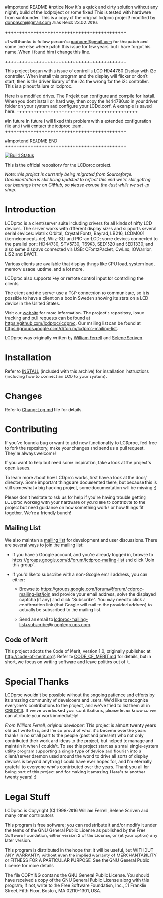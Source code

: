 #Importend README
#notice
Now it´s a quick and dirty solution without any nightly build of the lcdproject or some fixes!
This is tested with hardware from sunfounder.
This is a copy of the original lcdproc project!
modified by donpaschi@gmail.com alias Reick 23.02.2016.

+++++++++++++++++++++++++++++++++++++++++++



#I will thanks to follow person´s:
padcom@gmail.com for the patch 
and
some one else where patch this issue for few years, but i have forgot his name. When i found him i change this line.

+++++++++++++++++++++++++++++++++++++++++++

This project begun with a issue of controll a LCD HD44780 Display with i2c controller. 
When install this program and the display will flicker or don´t start, then is the driver library of the i2c the wrong for the i2c controller. This is a pinout failure of lcdproc. 

Here is a modified driver. The Projekt can configure and compile for install. When you dont install on hard way, then copy the hd44780.so in your driver folder on your system and configure your LCDd.conf. A example is saved here.
+++++++++++++++++++++++++++++++++++++++++++

#In future
In future i will fixed this problem with a extended configuration file and i will contact the lcdproc team. 
+++++++++++++++++++++++++++++++++++++++++++

#Importend README END
+++++++++++++++++++++++++++++++++++++++++++

[![Build Status](https://travis-ci.org/lcdproc/lcdproc.svg?branch=master)](https://travis-ci.org/lcdproc/lcdproc)

This is the official repository for the LCDproc project.

_Note: this project is currently being migrated from Sourceforge. Documentation
is still being updated to reflect this and we're still getting our bearings here
on GitHub, so please excuse the dust while we set up shop._

# Introduction

LCDproc is a client/server suite including drivers for all kinds of nifty LCD
devices. The server works with different display sizes and supports several
serial devices: Matrix Orbital, Crystal Fontz, Bayrad, LB216, LCDM001
(kernelconcepts.de), Wirz-SLI and PIC-an-LCD; some devices connected to the
parallel port: HD44780, STV5730, T6963, SED1520 and SED1330; and also some
displays connected via USB: CFontzPacket, CwLnx, IOWarrior, LIS2 and BWCT.

Various clients are available that display things like CPU load, system load,
memory usage, uptime, and a lot more.

LCDproc also supports key or remote control input for controlling the clients.

The client and the server use a TCP connection to communicate, so it is
possible to have a client on a box in Sweden showing its stats on a LCD device
in the United States.

Visit our [website](http://lcdproc.org/) for more information. The project's
repository, issue tracking and pull requests can be found at
https://github.com/lcdproc/lcdproc. Our mailing list can be found at
https://groups.google.com/d/forum/lcdproc-mailing-list.

LCDproc was originally written by [William Ferrell](mailto:willfe@gmail.com)
and [Selene Scriven](mailto:lcdproc@toykeeper.net).

# Installation

Refer to [INSTALL](INSTALL) (included with this archive) for installation
instructions (including how to connect an LCD to your system).

# Changes

Refer to [ChangeLog.md](ChangeLog.md) file for details.

# Contributing

If you've found a bug or want to add new functionality to LCDproc, feel free to
fork the repository, make your changes and send us a pull request. They're
always welcome!

If you want to help but need some inspiration, take a look at the project's
[open issues](https://github.com/lcdproc/lcdproc/issues).

To learn more about how LCDproc works, first have a look at the docs/
directory. Some important things are documented there, but because this is
still somewhat a big hacking project, some documentation will be missing ;)

Please don't hesitate to ask us for help if you're having trouble getting LCDproc
working with your hardware or you'd like to contribute to the project but need
guidance on how something works or how things fit together. We're a friendly
bunch!

## Mailing List

We also maintain a [mailing list](https://groups.google.com/d/forum/lcdproc-mailing-list)
for development and user discussions. There are several ways to join the mailing list:

- If you have a Google account, and you're already logged in, browse to
  https://groups.google.com/d/forum/lcdproc-mailing-list and click "Join this group".

- If you'd like to subscribe with a non-Google email address, you can either:

  - Browse to https://groups.google.com/forum/#!forum/lcdproc-mailing-list/join
    and provide your email address, solve the displayed captcha (if any) and
    click "Subscribe". You may need to click a confirmation link (that Google will
    mail to the provided address) to actually be subscribed to the mailing list.

  - Send an email to lcdproc-mailing-list+subscribe@googlegroups.com.

## Code of Merit

This project adopts the Code of Merit, version 1.0, originally published at
http://code-of-merit.org/. Refer to [CODE_OF_MERIT.md](CODE_OF_MERIT.md) for
details, but in short, we focus on writing software and leave politics out of
it.

# Special Thanks

LCDproc wouldn't be possible without the ongoing patience and efforts by its
amazing community of developers and users. We'd like to recognize everyone's
contributions to the project, and we've tried to list them all in
[CREDITS](CREDITS.md). If we've overlooked your contributions, please let us know
so we can attribute your work immediately!

_From William Ferrell, original developer:_ This project is almost twenty years
old as I write this, and I'm so proud of what it's become over the years thanks
in no small part to the people (past and present) who not only contributed
their work and ideas to the project, but helped to manage and maintain it when
I couldn't. To see this project start as a small single-system utility program
supporting a single type of device and flourish into a client/server daemon
used around the world to drive all sorts of display devices is beyond anything
I could have ever hoped for, and I'm eternally grateful to everyone who's
contributed over the years. Thank you all for being part of this project and
for making it amazing. Here's to another twenty years! :)

# Legal Stuff

LCDproc is Copyright (C) 1998-2016 William Ferrell, Selene Scriven and many
other contributors.

This program is free software; you can redistribute it and/or modify it under
the terms of the GNU General Public License as published by the Free Software
Foundation; either version 2 of the License, or (at your option) any later
version.

This program is distributed in the hope that it will be useful, but WITHOUT ANY
WARRANTY; without even the implied warranty of MERCHANTABILITY or FITNESS FOR A
PARTICULAR PURPOSE.  See the GNU General Public License for more details.

The file COPYING contains the GNU General Public License.  You should have
received a copy of the GNU General Public License along with this program; if
not, write to the Free Software Foundation, Inc., 51 Franklin Street, Fifth
Floor, Boston, MA 02110-1301, USA.
